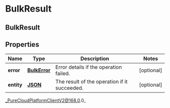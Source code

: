 # BulkResult

## BulkResult

## Properties

|Name | Type | Description | Notes|
|------------ | ------------- | ------------- | -------------|
| **error** | [**BulkError**](BulkError) | Error details if the operation failed. | [optional] |
| **entity** | [**JSON**]() | The result of the operation if it succeeded. | [optional] |



_PureCloudPlatformClientV2@168.0.0_
